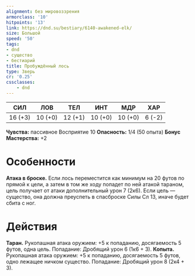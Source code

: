 ```yaml
---
alignment: без мировоззрения
armorclass: '10'
hitpoints: '13'
link: https://dnd.su/bestiary/6140-awakened-elk/
size: Большой
speed: '50'
tags:
- dnd
- существо
- бестиарий
title: Пробуждённый лось
type: Зверь
cr: '0.25'
cssclasses:
    - dnd
---
```



| СИЛ | ЛОВ | ТЕЛ | ИНТ | МДР | ХАР |
|---|---|---|---|---|---|
| 16 (+3) | 10 (+0) | 12 (+1) | 10 (+0) | 10 (+0) | 6 (-2) |
**Чувства:** пассивное Восприятие 10
**Опасность:** 1/4 (50 опыта)
**Бонус Мастерства:** +2


# Особенности
**Атака в броске.** Если лось переместится как минимум на 20 футов по прямой к цели, а затем в том же ходу попадет по ней атакой тараном, цель получает от атаки дополнительный урон 7 (2к6). Если цель — существо, она должна преуспеть в спасброске Силы Сл 13, иначе будет сбита с ног.


# Действия
**Таран.** Рукопашная атака оружием: +5 к попаданию, досягаемость 5 футов, одна цель. Попадание: Дробящий урон 6 (1к6 + 3).
**Копыта.** Рукопашная атака оружием: +5 к попаданию, досягаемость 5 футов, одно лежащее ничком существо. Попадание: Дробящий урон 8 (2к4 + 3).